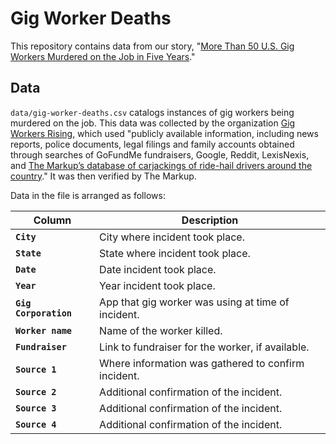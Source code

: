 # Gig Worker Deaths

This repository contains data from our story, "[More Than 50 U.S. Gig Workers Murdered on the Job in Five Years](https://themarkup.org/working-for-an-algorithm/2022/04/06/more-than-50-u-s-gig-workers-murdered-on-the-job-in-five-years)."


## Data

`data/gig-worker-deaths.csv` catalogs instances of gig workers being murdered on the job. This data was collected by the organization [Gig Workers Rising](https://gigworkersrising.org/), which used "publicly available information, including news reports, police documents, legal filings and family accounts obtained through searches of GoFundMe fundraisers, Google, Reddit, LexisNexis, and [The Markup’s database of carjackings of ride-hail drivers around the country](https://github.com/the-markup/investigation-gig-carjacking)." It was then verified by The Markup.

Data in the file is arranged as follows:

| Column    | Description |
|---------|-------------|
| **`City`** |    City where incident took place.
| **`State`**    | State where incident took place.
| **`Date`** |    Date incident took place.
| **`Year`** |    Year incident took place.
| **`Gig Corporation`** |    App that gig worker was using at time of incident.
| **`Worker name`** |    Name of the worker killed.
| **`Fundraiser`** |    Link to fundraiser for the worker, if available.
| **`Source 1`** |    Where information was gathered to confirm incident.
| **`Source 2`** |    Additional confirmation of the incident.
| **`Source 3`** |    Additional confirmation of the incident.
| **`Source 4`** |    Additional confirmation of the incident.
